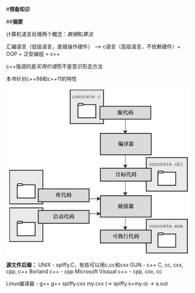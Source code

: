 #**预备知识**

##**摘要**

计算机语言处理两个概念：*数据*和*算法*

汇编语言（低级语言，直接操作硬件） --> c语言（高级语言，不依赖硬件）+ OOP + 泛型编程 = c++

c++强调的是*实用价值*而不是意识形态方法

本书针对c++98和c++11的特性

![编程步骤](https://github.com/caibao0000/Cpp_Primer_Plus_Practice/blob/master/notes/ch01/1-compiler-and-linker.png)

**源文件后缀：**
UNIX - spiffy.C，有些可以用c,cc和cxx
GUN - c++ C, cc, cxx, cpp, c++
Borland c++ - cpp
Microsoft Vissual c++ - cpp, cxx, cc

Linux编译器 - g++
g++ spiffy.cxx my.cxx (-> spiffy.o+my.o) -> a.out
